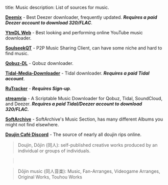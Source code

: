 title: Music
description: List of sources for music.

[**Deemix**](https://deemix.app) - Best Deezer downloader, frequently updated. **_Requires a paid Deezer account to download 320/FLAC_**.

[**YtmDL Web**](https://ytmdl.deepjyoti30.dev/) - Best looking and performing online YouTube music downloader.

[**SoulseekQT**](https://www.slsknet.org/) - P2P Music Sharing Client, can have some niche and hard to find music.

[**Qobuz-DL**](https://github.com/vitiko98/qobuz-dl) - Qobuz downloader.

[**Tidal-Media-Downloader**](https://github.com/yaronzz/Tidal-Media-Downloader) - Tidal downloader. **_Requires a paid Tidal account_**.

[**RuTracker**](https://rutracker.org) - **_Requires Sign-up_**.

[**streamrip**](https://github.com/nathom/streamrip) - A Scriptable Music Downloader for Qobuz, Tidal, SoundCloud, and Deezer. **_Requires a paid Tidal/Deezer account to download 320/FLAC._**

[**SoftArchive**](https://sanet.st/music/) - SoftArchive's Music Section, has many different Albums you might not find elsewhere.

[**Doujin Café Discord**](https://discord.gg/doujincafe) - The source of nearly all doujin rips online.

> Doujin, Dōjin (同人): self-published creative works produced by an individual or groups of individuals.  

> &nbsp;

> Dōjin music (同人音楽): Music, Fan-Arranges, Videogame Arranges, Original Works, Touhou Works
